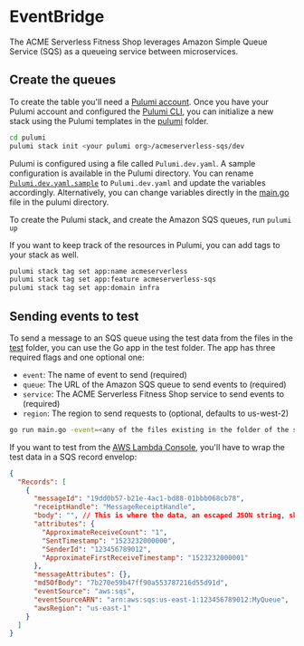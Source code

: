 # EventBridge

The ACME Serverless Fitness Shop leverages Amazon Simple Queue Service (SQS) as a queueing service between microservices.

## Create the queues

To create the table you'll need a [Pulumi account](https://app.pulumi.com/signup). Once you have your Pulumi account and configured the [Pulumi CLI](https://www.pulumi.com/docs/get-started/aws/install-pulumi/), you can initialize a new stack using the Pulumi templates in the [pulumi](./pulumi) folder.

```bash
cd pulumi
pulumi stack init <your pulumi org>/acmeserverless-sqs/dev
```

Pulumi is configured using a file called `Pulumi.dev.yaml`. A sample configuration is available in the Pulumi directory. You can rename [`Pulumi.dev.yaml.sample`](./pulumi/Pulumi.dev.yaml.sample) to `Pulumi.dev.yaml` and update the variables accordingly. Alternatively, you can change variables directly in the [main.go](./pulumi/main.go) file in the pulumi directory.

To create the Pulumi stack, and create the Amazon SQS queues, run `pulumi up`

If you want to keep track of the resources in Pulumi, you can add tags to your stack as well.

```bash
pulumi stack tag set app:name acmeserverless
pulumi stack tag set app:feature acmeserverless-sqs
pulumi stack tag set app:domain infra
```

## Sending events to test

To send a message to an SQS queue using the test data from the files in the [test](./test/) folder, you can use the Go app in the test folder. The app has three required flags and one optional one:

* `event`: The name of event to send (required)
* `queue`: The URL of the Amazon SQS queue to send events to (required)
* `service`: The ACME Serverless Fitness Shop service to send events to (required)
* `region`: The region to send requests to (optional, defaults to us-west-2)

```bash
go run main.go -event=<any of the files existing in the folder of the specific service> -queue=<url of the sqs queue> -service=<name of the service>
```

If you want to test from the [AWS Lambda Console](https://console.aws.amazon.com/lambda/home), you'll have to wrap the test data in a SQS record envelop:

```json
{
  "Records": [
    {
      "messageId": "19dd0b57-b21e-4ac1-bd88-01bbb068cb78",
      "receiptHandle": "MessageReceiptHandle",
      "body": "", // This is where the data, an escaped JSON string, should be pasted
      "attributes": {
        "ApproximateReceiveCount": "1",
        "SentTimestamp": "1523232000000",
        "SenderId": "123456789012",
        "ApproximateFirstReceiveTimestamp": "1523232000001"
      },
      "messageAttributes": {},
      "md5OfBody": "7b270e59b47ff90a553787216d55d91d",
      "eventSource": "aws:sqs",
      "eventSourceARN": "arn:aws:sqs:us-east-1:123456789012:MyQueue",
      "awsRegion": "us-east-1"
    }
  ]
}
```
